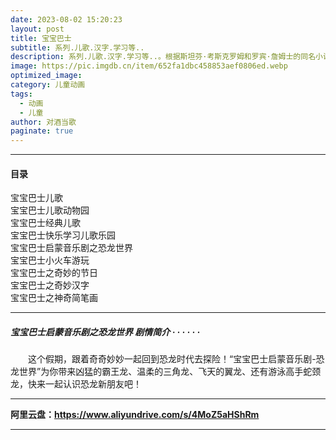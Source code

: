 ```yaml
---
date: 2023-08-02 15:20:23
layout: post
title: 宝宝巴士
subtitle: 系列.儿歌.汉字.学习等..
description: 系列.儿歌.汉字.学习等..。根据斯坦芬·考斯克罗姆和罗宾·詹姆士的同名小说改编，中美合拍的52集长篇动画。大草原上有一群活泼可爱的小老鼠，它们分别是乡村小老鼠特薇佐，它的父母狄先生和狄太太，妹妹比蒂...
image: https://pic.imgdb.cn/item/652fa1dbc458853aef0806ed.webp
optimized_image: 
category: 儿童动画
tags:
  - 动画
  - 儿童
author: 对酒当歌
paginate: true
---
```


---

#### 目录

宝宝巴士儿歌  
宝宝巴士儿歌动物园  
宝宝巴士经典儿歌  
宝宝巴士快乐学习儿歌乐园  
宝宝巴士启蒙音乐剧之恐龙世界  
宝宝巴士小火车游玩  
宝宝巴士之奇妙的节日  
宝宝巴士之奇妙汉字  
宝宝巴士之神奇简笔画  

---

##### 宝宝巴士启蒙音乐剧之恐龙世界 剧情简介 · · · · · ·

　　这个假期，跟着奇奇妙妙一起回到恐龙时代去探险！“宝宝巴士启蒙音乐剧-恐龙世界”为你带来凶猛的霸王龙、温柔的三角龙、飞天的翼龙、还有游泳高手蛇颈龙，快来一起认识恐龙新朋友吧！

---

**阿里云盘：<https://www.aliyundrive.com/s/4MoZ5aHShRm>**

---
